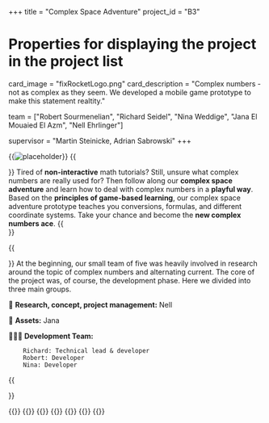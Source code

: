 +++
title = "Complex Space Adventure"
project_id = "B3"

# Properties for displaying the project in the project list
card_image = "fixRocketLogo.png"
card_description = "Complex numbers - not as complex as they seem. We developed a mobile game prototype to make this statement realtity."


team = ["Robert Sourmenelian", "Richard Seidel", "Nina Weddige", "Jana El Mouaied El Azm", "Nell Ehrlinger"] 


supervisor = "Martin Steinicke, Adrian Sabrowski"
+++

{{<image src="Alien in Spaceship (1).jpg" alt="placeholder">}}
{{<section title="Our Goal">}}
Tired of **non-interactive** math tutorials? Still, unsure what complex numbers are really used for? Then follow along our 
**complex space adventure** and learn how to deal with complex numbers in a **playful way**. Based on the **principles of game-based 
learning**, our complex space adventure prototype teaches you conversions, formulas, and different coordinate systems. 
Take your chance and become the **new complex numbers ace**.
{{</section>}}

{{<section title="The Team">}}
At the beginning, our small team of five was heavily involved in research around the topic of complex numbers and alternating current. 
The core of the project was, of course, the development phase. Here we divided into three main groups.

📄 **Research, concept, project management:** Nell

🎨 **Assets:** Jana

🧑🏻‍💻 **Development Team:**

        Richard: Technical lead & developer 
        Robert: Developer 
        Nina: Developer
{{</section >}}

{{<gallery>}}
{{<team-member image="Richard Seidel.jpeg" name="Richard Seidel">}}
{{<team-member image="Nina Weddige.jpg" name="Nina Weddige">}}
{{<team-member image="Robert Sourmenelian.jpg" name="Robert Sourmenelian">}}
{{<team-member image="Nell_Ehrlinger.jpg" name="Nell Ehrlinger">}}
{{<team-member image="hacker.png" name="Jana El Mouaied El Azm">}}
{{</gallery>}}
